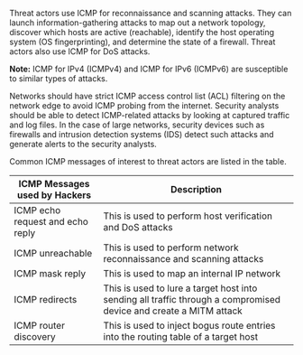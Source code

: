 Threat actors use ICMP for reconnaissance and scanning attacks. They can launch information-gathering attacks to map out a network topology, discover which hosts are active (reachable), identify the host operating system (OS fingerprinting), and determine the state of a firewall. Threat actors also use ICMP for DoS attacks.

**Note:** ICMP for IPv4 (ICMPv4) and ICMP for IPv6 (ICMPv6) are susceptible to similar types of attacks.

Networks should have strict ICMP access control list (ACL) filtering on the network edge to avoid ICMP probing from the internet. Security analysts should be able to detect ICMP-related attacks by looking at captured traffic and log files. In the case of large networks, security devices such as firewalls and intrusion detection systems (IDS) detect such attacks and generate alerts to the security analysts.

Common ICMP messages of interest to threat actors are listed in the table.

| ICMP Messages used by Hackers    | Description                                                                                                       |
| -------------------------------- | ----------------------------------------------------------------------------------------------------------------- |
| ICMP echo request and echo reply | This is used to perform host verification and DoS attacks                                                         |
| ICMP unreachable                 | This is used to perform network reconnaissance and scanning attacks                                               |
| ICMP mask reply                  | This is used to map an internal IP network                                                                        |
| ICMP redirects                   | This is used to lure a target host into sending all traffic through a compromised device and create a MITM attack |
| ICMP router discovery            | This is used to inject bogus route entries into the routing table of a target host                                |